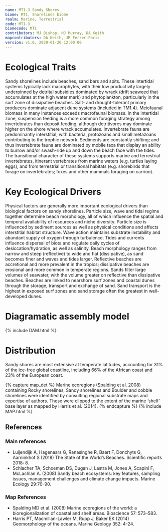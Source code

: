 ```yaml
---
name: MT1.3 Sandy Shores
biome: MT1. Shorelines biome
realm: Marine, Terrestrial
code: MT1.3
biomecode: MT1
contributors: MJ Bishop, NJ Murray, DA Keith
mapcontributors: DA Keith, JR Ferrer-Paris
version: v1.0, 2020-01-20 12:00:00
---
```

# Ecological Traits
 
Sandy shorelines include beaches, sand bars and spits. These intertidal systems typically lack macrophytes, with their low productivity largely underpinned by detrital subsidies dominated by wrack (drift seaweed that accumulates at the high water mark) and phytoplankton, particularly in the surf zone of dissipative beaches. Salt- and drought-tolerant primary producers dominate adjacent dune systems (included in TM1.4). Meiofaunal biomass in many instances exceeds macrofaunal biomass. In the intertidal zone, suspension feeding is a more common foraging strategy among invertebrates than deposit feeding, although detritivores may dominate higher on the shore where wrack accumulates. Invertebrate fauna are predominantly interstitial, with bacteria, protozoans and small metazoans contributing to the trophic network. Sediments are constantly shifting; and thus invertebrate fauna are dominated by mobile taxa that display an ability to burrow and/or swash-ride up and down the beach face with the tides. The transitional character of these systems supports marine and terrestrial invertebrates, itinerant vertebrates from marine waters (e.g. turtles laying eggs), and from terrestrial or transitional habitats (e.g. shorebirds that forage on invertebrates; foxes and other mammals foraging on carrion).
 
# Key Ecological Drivers
 
Physical factors are generally more important ecological drivers than biological factors on sandy shorelines. Particle size, wave and tidal regime together determine beach morphology, all of which influence the spatial and temporal availability of resources and niche diversity. Particle size is influenced by sediment sources as well as physical conditions and affects interstitial habitat structure. Wave action maintains substrate instability and abundant supply of oxygen through turbulence. Tides and currents influence dispersal of biota and regulate daily cycles of desiccation/hydration, as well as salinity.  Beach morphology ranges from narrow and steep (reflective) to wide and flat (dissipative), as sand becomes finer and waves and tides larger. Reflective beaches are accretional and more prevalent in the tropics; dissipative beaches are erosional and more common in temperate regions. Sands filter large volumes of seawater, with the volume greater on reflective than dissipative beaches. Beaches are linked to nearshore surf zones and coastal dunes through the storage, transport and exchange of sand. Sand transport is the highest in exposed surf zones and sand storage often the greatest in well-developed dunes.
 
# Diagramatic assembly model
 
{% include DAM.html %}
 
# Distribution
 
Sandy shores are most extensive at temperate latitudes, accounting for 31% of the ice-free global coastline, including 66% of the African coast and 23% of the European coast.

{% capture map_det %}
Marine ecoregions (Spalding et al. 2008) containing Rocky shorelines, Sandy shorelines and Boulder and cobble shorelines were identified by consulting regional substrate maps and expertise of authors. These were clipped to the extent of the marine ‘shelf’ base layer as mapped by Harris et al. (2014).
{% endcapture %}
{% include MAP.html %}

## References
### Main references
* Luijendijk A, Hagenaars G, Ranasinghe R, Baart F, Donchyts G, Aarninkhof S (2018) The State of the World’s Beaches. Scientific reports 2018: 8.
* Schlacher TA, Schoeman DS, Dugan J, Lastra M, Jones A, Scapini F, McLachlan A. (2008) Sandy beach ecosystems: key features, sampling issues, management challenges and climate change impacts. Marine Ecology 29:70-90.
### Map References
* Spalding MD et al. (2008) Marine ecoregions of the world: a bioregionalization of coastal and shelf areas. Bioscience 57: 573–583.
* Harris PT, Macmillan-Lawler M, Rupp J, Baker EK (2014) Geomorphology of the oceans. Marine Geology 352: 4-24.
